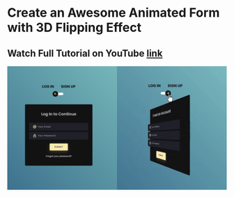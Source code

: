 # Create an Awesome Animated Form with 3D Flipping Effect

## Watch Full Tutorial on YouTube [link](https://youtu.be/QqeBQymr0AM)

![preview img](preview.png)
